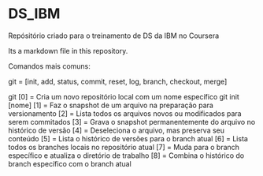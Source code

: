 # DS_IBM
Repósitório criado para o treinamento de DS da IBM no Coursera

Its a markdown file in this repository.

Comandos mais comuns:

git = [init, add, status, commit, reset, log, branch, checkout, merge]

git [0] = Cria um novo repositório local com um nome específico git init [nome]
[1] = Faz o snapshot de um arquivo na preparação para versionamento
[2] = Lista todos os arquivos novos ou modificados para serem commitados
[3] = Grava o snapshot permanentemente do arquivo no histórico de versão
[4] = Deseleciona o arquivo, mas preserva seu conteúdo
[5] = Lista o histórico de versões para o branch atual
[6] = Lista todos os branches locais no repositório atual
[7] = Muda para o branch específico e atualiza o diretório de trabalho
[8] = Combina o histórico do branch específico com o branch atual
